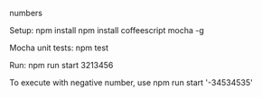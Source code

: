 numbers

Setup:
npm install
npm install coffeescript mocha -g

Mocha unit tests:
npm test

Run:
npm run start 3213456

To execute with negative number, use
npm run start '-34534535'
